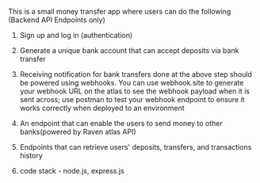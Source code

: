 This is a small money transfer app where users can do the following (Backend API Endpoints
only)
1. Sign up and log in (authentication)
2. Generate a unique bank account that can accept deposits via bank transfer
3. Receiving notification for bank transfers done at the above step should be powered
using webhooks. You can use webhook.site to generate your webhook URL on the atlas
to see the webhook payload when it is sent across; use postman to test your webhook
endpoint to ensure it works correctly when deployed to an environment
4. An endpoint that can enable the users to send money to other banks(powered by Raven
atlas API)
5. Endpoints that can retrieve users' deposits, transfers, and transactions history

6. code stack - node.js, express.js
